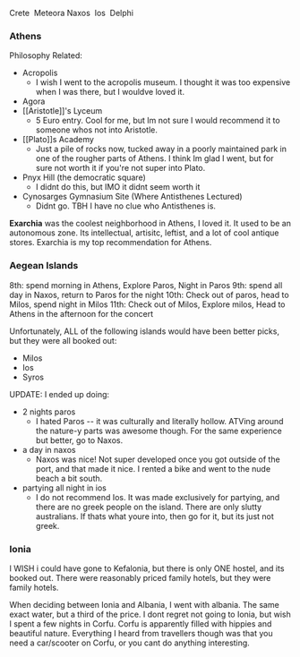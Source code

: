Crete 
Meteora
Naxos 
Ios 
Delphi

### Athens
Philosophy Related:
- Acropolis
	- I wish I went to the acropolis museum. I thought it was too expensive when I was there, but I wouldve loved it.
- Agora
- [[Aristotle]]'s Lyceum
	- 5 Euro entry. Cool for me, but Im not sure I would recommend it to someone whos not into Aristotle.
- [[Plato]]s Academy
	- Just a pile of rocks now, tucked away in a poorly maintained park in one of the rougher parts of Athens. I think Im glad I went, but for sure not worth it if you're not super into Plato. 
- Pnyx Hill (the democratic square)
	- I didnt do this, but IMO it didnt seem worth it
- Cynosarges Gymnasium Site (Where Antisthenes Lectured)
	- Didnt go. TBH I have no clue who Antisthenes is. 

**Exarchia** was the coolest neighborhood in Athens, I loved it. It used to be an autonomous zone. Its intellectual, artisitc, leftist, and a lot of cool antique stores. Exarchia is my top recommendation for Athens. 

### Aegean Islands
8th: spend morning in Athens, Explore Paros, Night in Paros
9th: spend all day in Naxos, return to Paros for the night 
10th: Check out of paros, head to Milos, spend night in Milos 
11th: Check out of Milos, Explore milos, Head to Athens in the afternoon for the concert

Unfortunately, ALL of the following islands would have been better picks, but they were all booked out:
- Milos
- Ios
- Syros

UPDATE:
I ended up doing:
- 2 nights paros 
	- I hated Paros -- it was culturally and literally hollow. ATVing around the nature-y parts was awesome though. For the same experience but better, go to Naxos.
- a day in naxos
	- Naxos was nice! Not super developed once you got outside of the port, and that made it nice. I rented a bike and went to the nude beach a bit south. 
- partying all night in ios
	- I do not recommend Ios. It was made exclusively for partying, and there are no greek people on the island. There are only slutty australians. If thats what youre into, then go for it, but its just not greek. 
### Ionia
I WISH i could have gone to Kefalonia, but there is only ONE hostel, and its booked out. There were reasonably priced family hotels, but they were family hotels. 

When deciding between Ionia and Albania, I went with albania. The same exact water, but a third of the price. I dont regret not going to Ionia, but wish I spent a few nights in Corfu. Corfu is apparently filled with hippies and beautiful nature. Everything I heard from travellers though was that you need a car/scooter on Corfu, or you cant do anything interesting.

